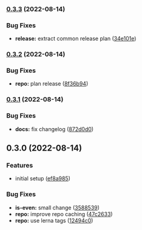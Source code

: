 

### [0.3.3](https://github.com/tuan231195/monorepo-template/compare/odd-server@0.3.2...odd-server@0.3.3) (2022-08-14)


### Bug Fixes

* **release:** extract common release plan ([34e101e](https://github.com/tuan231195/monorepo-template/commit/34e101e6c3fee78679a727c1dfafcb69774769ac))

### [0.3.2](https://github.com/tuan231195/monorepo-template/compare/odd-server@0.3.1...odd-server@0.3.2) (2022-08-14)


### Bug Fixes

* **repo:** plan release ([8f36b94](https://github.com/tuan231195/monorepo-template/commit/8f36b9451c047e0770e68013ee054921608b78df))

### [0.3.1](https://github.com/tuan231195/monorepo-template/compare/odd-server@0.3.0...odd-server@0.3.1) (2022-08-14)


### Bug Fixes

* **docs:** fix changelog ([872d0d0](https://github.com/tuan231195/monorepo-template/commit/872d0d01e09a63391db09046dcdd323163d00e3e))

## 0.3.0 (2022-08-14)


### Features

* initial setup ([ef8a985](https://github.com/tuan231195/monorepo-template/commit/ef8a98584c0b3ee00e3a8d07bf441382374ba38c))


### Bug Fixes

* **is-even:** small change ([3588539](https://github.com/tuan231195/monorepo-template/commit/3588539641ede3660a22fd535f26e17f0e70df6c))
* **repo:** improve repo caching ([47c2633](https://github.com/tuan231195/monorepo-template/commit/47c26337a3d262312b311a3052043c75f7e88d6b))
* **repo:** use lerna tags ([12494c0](https://github.com/tuan231195/monorepo-template/commit/12494c0cfb6057b97d23f66bd247a292385a49ca))